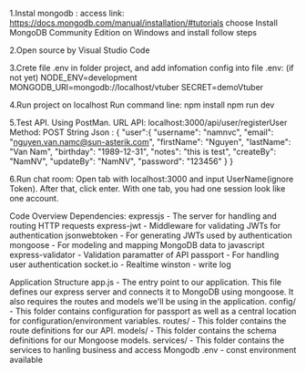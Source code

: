 1.Instal mongodb : 
   access link: https://docs.mongodb.com/manual/installation/#tutorials
   choose Install MongoDB Community Edition on Windows and install follow steps

2.Open source by Visual Studio Code

3.Crete file .env in folder project, and add infomation config into file .env: (if not yet)
    NODE_ENV=development
    MONGODB_URI=mongodb://localhost/vtuber
    SECRET=demoVtuber

4.Run project on localhost 
    Run command line:
        npm install
        npm run dev

5.Test API.
  Using PostMan.
    URL API: localhost:3000/api/user/registerUser
    Method: POST
    String Json :
        {
            "user":{
                "username": "namnvc",
                "email": "nguyen.van.namc@sun-asterik.com",
                "firstName": "Nguyen",
                "lastName": "Van Nam",
                "birthday": "1989-12-31",
                "notes": "this is test",
                "createBy": "NamNV",
                "updateBy": "NamNV",
                "password": "123456"
            }
        }

6.Run chat room:
    Open tab with localhost:3000 and input UserName(ignore Token). After that, click enter.
    With one tab, you had one session look like one account.

Code Overview
   Dependencies: 
    expressjs - The server for handling and routing HTTP requests
    express-jwt - Middleware for validating JWTs for authentication
    jsonwebtoken - For generating JWTs used by authentication
    mongoose - For modeling and mapping MongoDB data to javascript
    express-validator - Validation paramatter of API
    passport - For handling user authentication
    socket.io - Realtime
    winston - write log

Application Structure
    app.js - The entry point to our application. This file defines our express server and connects it to MongoDB using mongoose. It also requires the routes and models we'll be          using in the application.
    config/ - This folder contains configuration for passport as well as a central location for configuration/environment variables.
    routes/ - This folder contains the route definitions for our API.
    models/ - This folder contains the schema definitions for our Mongoose models.
    services/ - This folder contains the services to hanling business and access Mongodb
    .env - const environment available
    

      
 